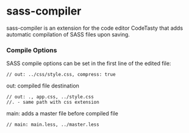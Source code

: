 # sass-compiler

sass-compiler is an extension for the code editor CodeTasty that adds automatic compilation of SASS files upon saving.


### Compile Options

SASS compile options can be set in the first line of the edited file:

    // out: ../css/style.css, compress: true

out: compiled file destination

    // out: ., app.css, ../style.css
    //. - same path with css extension

main: adds a master file before compiled file

    // main: main.less, ../master.less
